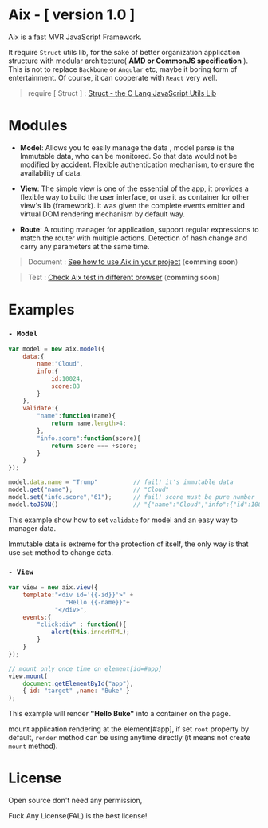 
# Aix - [ version 1.0 ]

Aix is a fast MVR JavaScript Framework. 

It require `Struct` utils lib, for the sake of better organization application structure with modular architecture( **AMD or CommonJS specification** ). This is not to replace `Backbone` or `Angular` etc, maybe it boring form of entertainment. Of course, it can cooperate with `React` very well.

> require [ Struct ] : [ Struct - the C Lang JavaScript Utils Lib ](https://github.com/DemonCloud/struct)

# Modules

- **Model**: Allows you to easily manage the data , model parse is the Immutable data, who can be monitored. So that data would not be modified by accident. Flexible authentication mechanism, to ensure the availability of data.


- **View**: The simple view is one of the essential of the app, it provides a flexible way to build the user interface, or use it as container for other view's lib (framework). it was given the complete events emitter and virtual DOM rendering mechanism by default way.


- **Route**: A routing manager for application, support regular expressions to match the router with multiple actions. Detection of hash change and carry any parameters at the same time.

> Document : [See how to use Aix in your project](https://github.com/DemonCloud/aix) (**comming soon**)

> Test : [Check Aix test in different browser](https://github.com/DemonCloud/aix) (**comming soon**)

# Examples
### ` - Model `

```javascript
var model = new aix.model({
	data:{
		name:"Cloud",
		info:{
			id:10024,
			score:88
		}
	},
	validate:{
		"name":function(name){
			return name.length>4;
		},
		"info.score":function(score){
			return score === +score;
		}
	}
});

model.data.name = "Trump"          // fail! it's immutable data
model.get("name");                 // "Cloud"
model.set("info.score","61");      // fail! score must be pure number
model.toJSON()                     // "{"name":"Cloud","info":{"id":10024,"score":88}}"
```

This example show how to set `validate` for model and an easy way to manager data.

Immutable data is extreme for the protection of itself,  the only way is that use `set` method to change data.

### ` - View `

```javascript
var view = new aix.view({
	template:"<div id='{{-id}}'>" +
				"Hello {{-name}}"+
			 "</div>",
	events:{
		"click:div" : function(){
			alert(this.innerHTML);
		}
	}
});

// mount only once time on element[id=#app]
view.mount(
	document.getElementById("app"),
	{ id: "target" ,name: "Buke" }
);
```
This example will render **"Hello Buke"** into a container on the page.

mount application rendering at the element[#app], if set `root` property by default, `render` method can be using anytime directly (it means not create `mount` method).

# License

Open source don't need any permission, 

Fuck Any License(FAL) is the best license!


